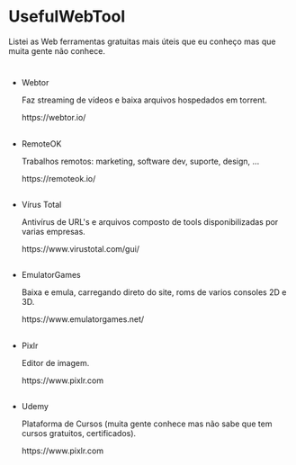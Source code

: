 # UsefulWebTool
Listei as Web ferramentas gratuitas mais úteis que eu conheço mas que muita gente não conhece.

<h1></h1>

<ul class="ck ck-todolist">
 <li> Webtor </li>
 <p> Faz streaming de vídeos e baixa arquivos hospedados em torrent. </p>
 <p>  https://webtor.io/ </p>
</ul>

<h2></h2>

<ul class="ck ck-todolist">
 <li> RemoteOK </li>
 <p> Trabalhos remotos: marketing, software dev, suporte, design, ... </p>
 <p> https://remoteok.io/ </p>
</ul>

<h2></h2>

<ul class="ck ck-todolist">
 <li> Vírus Total </li>
 <p> Antivírus de URL's e arquivos composto de tools disponibilizadas por varias empresas. </p>
 <p> https://www.virustotal.com/gui/ </p>
</ul>

<h2></h2>

<ul class="ck ck-todolist">
 <li> EmulatorGames </li>
 <p> Baixa e emula, carregando direto do site, roms de varios consoles 2D e 3D. </p>
 <p> https://www.emulatorgames.net/ </p>
</ul>

<h2></h2>

<ul class="ck ck-todolist">
 <li> Pixlr </li>
 <p> Editor de imagem. </p>
 <p> https://www.pixlr.com </p>
</ul>

<h2></h2>

<ul class="ck ck-todolist">
 <li> Udemy </li>
 <p> Plataforma de Cursos (muita gente conhece mas não sabe que tem cursos gratuitos,  certificados). </p>
 <p> https://www.pixlr.com </p>
</ul>
